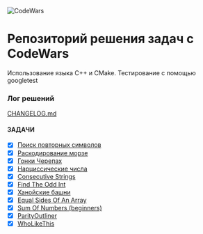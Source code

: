 ![CodeWars](https://www.codewars.com/users/babenoff/badges/large?theme=light "CodeWars Badge")
# Репозиторий решения задач с CodeWars

Использование языка С++ и CMake. Тестирование с помощью googletest

### Лог решений

[CHANGELOG.md](CHANGELOG.md)

#### ЗАДАЧИ

- [x] [Поиск повторных символов](counting_duplicates/README.md)
- [x] [Раскодирование морзе](morse_code/README.md)
- [x] [Гонки Черепах](tortoise_race/README.md)
- [x] [Нарциссические числа](narcissic_numbers/README.md)
- [x] [Consecutive Strings](consecutive_strings/README.md)
- [x] [Find The Odd Int](find_the_odd_int/README.md)
- [x] [Ханойские башни](hanoi_record/README.md)
- [x] [Equal Sides Of An Array](equal_sides_of_an_array/README.md)
- [x] [Sum Of Numbers (beginners)](sum_of_numbers/README.md)
- [x] [ParityOutliner](parity_outlier/README.md)
- [x] [WhoLikeThis](wholikethis/README.md)
